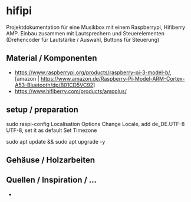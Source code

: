 # hifipi
Projektdokumentation für eine Musikbox mit einem Raspberrypi, Hifiberry AMP. Einbau zusammen mit Lautsprechern und Steuerelementen (Drehencoder für Lautstärke / Auswahl, Buttons für Steuerung)

## Material / Komponenten
* https://www.raspberrypi.org/products/raspberry-pi-3-model-b/, [amazon | https://www.amazon.de/Raspberry-Pi-Model-ARM-Cortex-A53-Bluetooth/dp/B01CD5VC92]
* https://www.hifiberry.com/products/ampplus/


## setup / preparation
sudo raspi-config
 Localisation Options
  Change Locale, add  de_DE.UTF-8 UTF-8, set it as default
 Set Timezone  
    
    
sudo apt update && sudo apt upgrade -y
   
## Gehäuse / Holzarbeiten

## Quellen / Inspiration / ... 
* 
